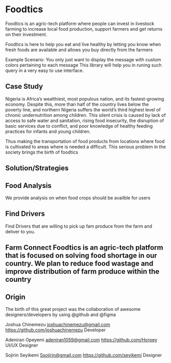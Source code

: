 # Foodtics

<!-- [![Build Status](https://travis-ci.org/joshuachinemezu/ci-toastr.svg?branch=master)](https://travis-ci.org/joshuachinemezu/ci-toastr) -->

Foodtics is an agric-tech platform where people can invest in livestock farming to increase local food production, support farmers and get returns on their investment.

Foodtics is here to help you eat and live healthy by letting you know when fresh foods are available and allows you buy directly from the farmers

Example Scenario:
You only just want to display the message with custom colors pertaining to each message
This library will help you in runing such query in a very easy to use interface.

## Case Study

Nigeria is Africa’s wealthiest, most populous nation, and its fastest-growing economy. Despite this, more than half of the country lives below the poverty line, and northern Nigeria suffers the world’s third highest level of chronic undernutrition among children. This silent crisis is caused by lack of access to safe water and sanitation, rising food insecurity, the disruption of basic services due to conflict, and poor knowledge of healthy feeding practices for infants and young children.

Thus making the transportation of food products from locations where food is cultivated to areas where is needed a difficult.
This serious problem in the society brings the birth of foodtics

## Solution/Strategies

## Food Analysis
We provide analysis on when food crops should be availble for users

## Find Drivers
Find Drivers that are willing to pick up fam produce from the farm and deliver to you.

## Farm Connect Foodtics is an agric-tech platform that is focused on solving food shortage in our country. We plan to reduce food wastage and improve distribution of farm produce within the country

## Origin

The birth of this great project was the collaboration of awesome designers/developers by using @github and @figma

Joshua Chinemezu joshuachinemezu@gmail.com https://github.com/joshuachinemezu Developer

Adeniran Opeyemi adeniran1059@gmail.com https://github.com/Horpey UI/UX Designer

Sojirin Seyikemi Ssojirin@gmail.com https://github.com/seyikemi Designer
